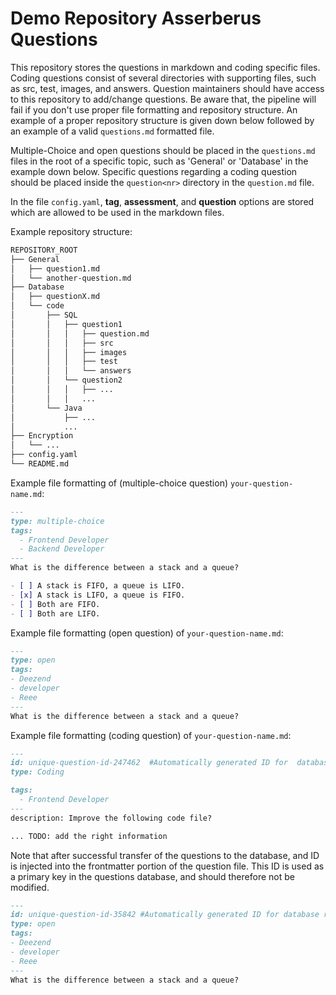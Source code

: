 # Demo Repository Asserberus Questions

This repository stores the questions in markdown and coding specific files. Coding questions consist of several directories with supporting files, such as src, test, images, and answers. Question 
maintainers should have access to this repository to add/change questions. Be aware that, the pipeline will fail if you don't use proper file formatting and repository structure. An example of a 
proper repository structure is given down below followed by an example of a valid `questions.md` formatted file.

Multiple-Choice and open questions should  be placed in the `questions.md` files in the root of a specific topic, such as 'General' or 'Database' in the example down below. Specific questions 
regarding a coding question should be placed inside the `question<nr>` directory in the `question.md` file.

In the file `config.yaml`, **tag**, **assessment**, and **question** options are stored which are allowed to be used in the markdown files.

Example repository structure: 
```txt
REPOSITORY_ROOT
├── General
│   ├── question1.md
│   └── another-question.md
├── Database
│   ├── questionX.md
│   └── code
│       ├── SQL
│       │   ├── question1
│       │   │   ├── question.md
│       │   │   ├── src
│       │   │   ├── images
│       │   │   ├── test
│       │   │   └── answers 
│       │   └── question2
│       │   │   ├── ...
│       │   │   ...
│       └── Java
│           ├── ...
│           ...
├── Encryption
│   └── ... 
├── config.yaml
└── README.md
```

Example file formatting of (multiple-choice question) `your-question-name.md`:
```markdown
---
type: multiple-choice
tags:
  - Frontend Developer
  - Backend Developer
---
What is the difference between a stack and a queue?

- [ ] A stack is FIFO, a queue is LIFO.
- [x] A stack is LIFO, a queue is FIFO.
- [ ] Both are FIFO.
- [ ] Both are LIFO.
```
Example file formatting (open question) of `your-question-name.md`:
```markdown
---
type: open
tags:
- Deezend
- developer
- Reee
---
What is the difference between a stack and a queue?
```

Example file formatting (coding question) of `your-question-name.md`:
```markdown
---
id: unique-question-id-247462  #Automatically generated ID for  database reference, do not modify!
type: Coding

tags:
  - Frontend Developer
---
description: Improve the following code file?

... TODO: add the right information
```

Note that after successful transfer of the questions to the database, and ID is injected into the frontmatter portion of 
the question file. This ID is used as a primary key in the questions database, and should therefore not be modified.

```markdown
---
id: unique-question-id-35842 #Automatically generated ID for database reference, do not modify!
type: open
tags:
- Deezend
- developer
- Reee
---
What is the difference between a stack and a queue?
```